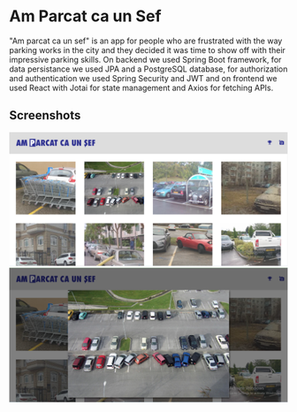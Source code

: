 # Am Parcat ca un Sef

"Am parcat ca un sef" is an app for people who are frustrated with the way parking works in the city and they decided it was time to show off with their impressive parking skills. On backend we used Spring Boot framework, for data persistance we used JPA and a PostgreSQL database, for authorization and authentication we used Spring Security and JWT and on frontend we used React with Jotai for state management and Axios for fetching APIs.


## Screenshots

![Gallery](https://github.com/readyrok/am-parcat/blob/Auth/amparcat01.png?raw=true "Gallery")
![Image](https://github.com/readyrok/am-parcat/blob/Auth/amparcat02.png?raw=true "Image")
